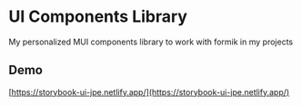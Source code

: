 # UI Components Library

My personalized MUI components library to work with formik in my projects

## Demo

[https://storybook-ui-jpe.netlify.app/](https://storybook-ui-jpe.netlify.app/)
